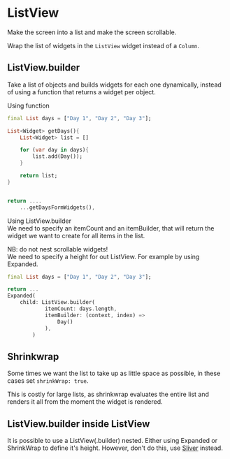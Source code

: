 # ListView

Make the screen into a list and make the screen scrollable.

Wrap the list of widgets in the `ListView` widget instead of a `Column`.

## ListView.builder

Take a list of objects and builds widgets for each one dynamically, instead of using a function that returns a widget per object.

Using function
```dart
final List days = ["Day 1", "Day 2", "Day 3"];

List<Widget> getDays(){
    List<Widget> list = []

    for (var day in days){
        list.add(Day());
    }

    return list;
}


return ....
    ...getDaysFormWidgets(),
```

Using ListView.builder\
We need to specify an itemCount and an itemBuilder, that will return the widget we want to create for all items in the list.

NB: do not nest scrollable widgets!\
We need to specify a height for out ListView. For example by using Expanded.
```dart
final List days = ["Day 1", "Day 2", "Day 3"];

return ...
Expanded(
    child: ListView.builder(
            itemCount: days.length,
            itemBuilder: (context, index) =>
                Day()
            ),
        )
```

## Shrinkwrap

Some times we want the list to take up as little space as possible, in these cases set `shrinkWrap: true`.

This is costly for large lists, as shrinkwrap evaluates the entire list and renders it all from the moment the widget is rendered.

## ListView.builder inside ListView

It is possible to use a ListView(.builder) nested. Either using Expanded or ShrinkWrap to define it's height. However, don't do this, use [Sliver](sliver.md) instead.